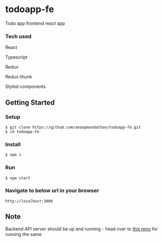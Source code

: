 # todoapp-fe
Todo app frontend react app

### Tech used
React

Typescript

Redux

Redux-thunk

Styled components

## Getting Started

### Setup
```
$ git clone https://github.com/anoopmundathan/todoapp-fe.git
$ cd todoapp-fe
```
### Install
```
$ npm i
```
### Run
``` 
$ npm start
```
### Navigate to below url in your browser
``` 
http://localhost:3000
```

## Note
Backend API server should be up and running - head over to [this repo](https://github.com/anoopmundathan/todoapp-be.git) for running the same
